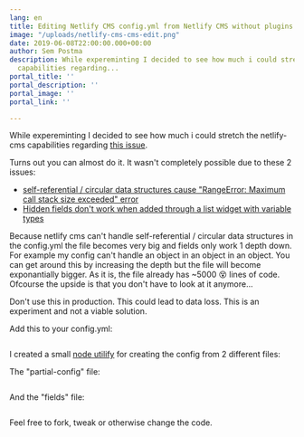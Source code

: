 ```yaml
---
lang: en
title: Editing Netlify CMS config.yml from Netlify CMS without plugins
image: "/uploads/netlify-cms-cms-edit.png"
date: 2019-06-08T22:00:00.000+00:00
author: Sem Postma
description: While expereminting I decided to see how much i could stretch the netlify-cms
  capabilities regarding...
portal_title: ''
portal_description: ''
portal_image: ''
portal_link: ''

---
```

While expereminting I decided to see how much i could stretch the netlify-cms capabilities regarding [this issue](https://github.com/netlify/netlify-cms/issues/341).

Turns out you can almost do it. It wasn't completely possible due to these 2 issues:

* [self-referential / circular data structures cause "RangeError: Maximum call stack size exceeded" error](https://github.com/netlify/netlify-cms/issues/2360)
* [Hidden fields don't work when added through a list widget with variable types](https://github.com/netlify/netlify-cms/issues/2363)

Because netlify cms can't handle self-referential / circular data structures in the config.yml the file becomes very big and fields only work 1 depth down. For example my config can't handle an object in an object in an object. You can get around this by increasing the depth but the file will become exponantially bigger. As it is, the file already has \~5000 😵 lines of code. Ofcourse the upside is that you don't have to look at it anymore...

Don't use this in production. This could lead to data loss. This is an experiment and not a viable solution.

Add this to your config.yml:

<div style="max-height: 1000px; overflow: hidden"> <script src="https://gist-it.appspot.com/https://github.com/LesterGallagher/netlify-cms-config-generator/blob/master/config.yml"></script> </div>

I created a small [node utilify](https://github.com/LesterGallagher/netlify-cms-config-generator) for creating the config from 2 different files:

The "partial-config" file:

<div style="max-height: 1000px; overflow: hidden"> <script src="https://gist-it.appspot.com/http://github.com/LesterGallagher/netlify-cms-config-generator/blob/master/partial-config.yml"></script> </div>

And the "fields" file:

<div style="max-height: 1000px; overflow: hidden"> <script src="https://gist-it.appspot.com/https://github.com/LesterGallagher/netlify-cms-config-generator/blob/master/fields.yml"></script> </div>

Feel free to fork, tweak or otherwise change the code.